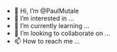 - 👋 Hi, I’m @PaulMutale
- 👀 I’m interested in ...
- 🌱 I’m currently learning ...
- 💞️ I’m looking to collaborate on ...
- 📫 How to reach me ...

<!---
PaulMutale/PaulMutale is a ✨ special ✨ repository because its `README.md` (this file) appears on your GitHub profile.
You can click the Preview link to take a look at your changes.
--->
